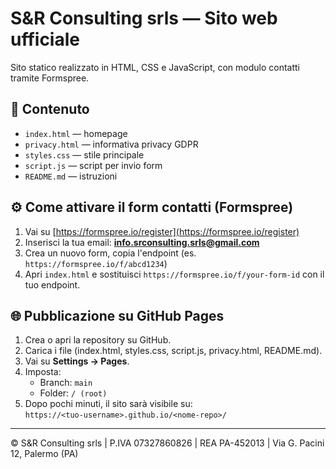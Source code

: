 # S&R Consulting srls — Sito web ufficiale

Sito statico realizzato in HTML, CSS e JavaScript, con modulo contatti tramite Formspree.

## 📁 Contenuto
- `index.html` — homepage
- `privacy.html` — informativa privacy GDPR
- `styles.css` — stile principale
- `script.js` — script per invio form
- `README.md` — istruzioni

## ⚙️ Come attivare il form contatti (Formspree)
1. Vai su [https://formspree.io/register](https://formspree.io/register)
2. Inserisci la tua email: **info.srconsulting.srls@gmail.com**
3. Crea un nuovo form, copia l'endpoint (es. `https://formspree.io/f/abcd1234`)
4. Apri `index.html` e sostituisci `https://formspree.io/f/your-form-id` con il tuo endpoint.

## 🌐 Pubblicazione su GitHub Pages
1. Crea o apri la repository su GitHub.
2. Carica i file (index.html, styles.css, script.js, privacy.html, README.md).
3. Vai su **Settings → Pages**.
4. Imposta:
   - Branch: `main`
   - Folder: `/ (root)`
5. Dopo pochi minuti, il sito sarà visibile su:  
   `https://<tuo-username>.github.io/<nome-repo>/`

---

© S&R Consulting srls | P.IVA 07327860826 | REA PA-452013 | Via G. Pacini 12, Palermo (PA)
